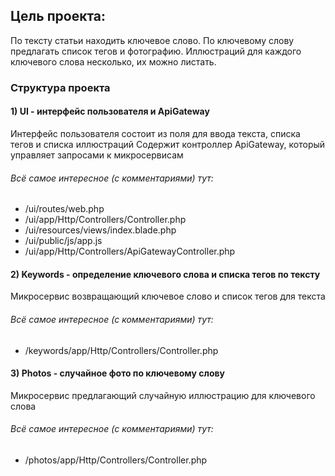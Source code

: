 ## Цель проекта:
По тексту статьи находить ключевое слово. По ключевому слову предлагать список тегов и фотографию.
Иллюстраций для каждого ключевого слова несколько, их можно листать.

### Структура проекта

#### 1) UI - интерфейс пользователя и ApiGateway
Интерфейс пользователя состоит из поля для ввода текста, списка тегов и списка иллюстраций
Содержит контроллер ApiGateway, который управляет запросами к микросервисам

###### Всё самое интересное (с комментариями) тут:
- /ui/routes/web.php
- /ui/app/Http/Controllers/Controller.php
- /ui/resources/views/index.blade.php
- /ui/public/js/app.js
- /ui/app/Http/Controllers/ApiGatewayController.php

#### 2) Keywords - определение ключевого слова и списка тегов по тексту
Микросервис возвращающий ключевое слово и список тегов для текста

###### Всё самое интересное (с комментариями) тут:
- /keywords/app/Http/Controllers/Controller.php

#### 3) Photos - случайное фото по ключевому слову
Микросервис предлагающий случайную иллюстрацию для ключевого слова  

###### Всё самое интересное (с комментариями) тут:
- /photos/app/Http/Controllers/Controller.php